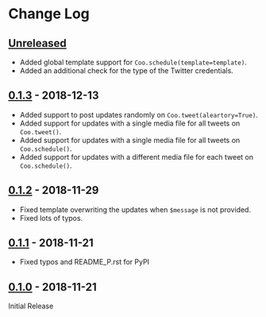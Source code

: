 # Change Log

## [Unreleased]

- Added global template support for `Coo.schedule(template=template)`.
- Added an additional check for the type of the Twitter credentials.

## [0.1.3] - 2018-12-13

- Added support to post updates randomly on `Coo.tweet(aleartory=True)`.
- Added support for updates with a single media file for all tweets on `Coo.tweet()`.
- Added support for updates with a single media file for all tweets on `Coo.schedule()`.
- Added support for updates with a different media file for each tweet on `Coo.schedule()`.

## [0.1.2] - 2018-11-29

- Fixed template overwriting the updates when `$message` is not provided.
- Fixed lots of typos.

## [0.1.1] - 2018-11-21

- Fixed typos and README_P.rst for PyPI

## [0.1.0] - 2018-11-21

Initial Release

[Unreleased]: https://github.com/wilfredinni/coo/tree/master
[0.1.3]: https://github.com/wilfredinni/coo/releases/tag/0.1.3
[0.1.2]: https://github.com/wilfredinni/coo/releases/tag/0.1.2
[0.1.1]: https://github.com/wilfredinni/coo/releases/tag/0.1.1
[0.1.0]: https://github.com/wilfredinni/coo/releases/tag/0.1.0
